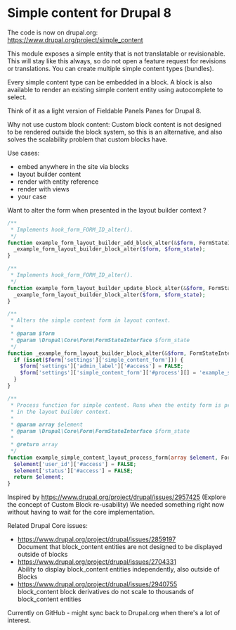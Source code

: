 # Simple content for Drupal 8

The code is now on drupal.org: https://www.drupal.org/project/simple_content

This module exposes a simple entity that is not translatable or revisionable. This will stay like this always, so do not
open a feature request for revisions or translations. You can create multiple simple content types (bundles).

Every simple content type can be embedded in a block. A block is also available to render an existing simple content 
entity using autocomplete to select.

Think of it as a light version of Fieldable Panels Panes for Drupal 8.

Why not use custom block content: Custom block content is not designed to be rendered outside the block system, so this 
is an alternative, and also solves the scalability problem that custom blocks have.

Use cases:

- embed anywhere in the site via blocks
- layout builder content
- render with entity reference
- render with views
- your case

Want to alter the form when presented in the layout builder context ?

```php
/**
 * Implements hook_form_FORM_ID_alter().
 */
function example_form_layout_builder_add_block_alter(&$form, FormStateInterface $form_state) {
  _example_form_layout_builder_block_alter($form, $form_state);
}

/**
 * Implements hook_form_FORM_ID_alter().
 */
function example_form_layout_builder_update_block_alter(&$form, FormStateInterface $form_state) {
  _example_form_layout_builder_block_alter($form, $form_state);
}

/**
 * Alters the simple content form in layout context.
 * 
 * @param $form
 * @param \Drupal\Core\Form\FormStateInterface $form_state
 */
function _example_form_layout_builder_block_alter(&$form, FormStateInterface $form_state) {
  if (isset($form['settings']['simple_content_form'])) {
    $form['settings']['admin_label']['#access'] = FALSE;
    $form['settings']['simple_content_form']['#process'][] = 'example_simple_content_layout_process_form';
  }
}

/**
 * Process function for simple content. Runs when the entity form is presented
 * in the layout builder context.
 *
 * @param array $element
 * @param \Drupal\Core\Form\FormStateInterface $form_state
 *
 * @return array
 */
function example_simple_content_layout_process_form(array $element, FormStateInterface $form_state) {
  $element['user_id']['#access'] = FALSE;
  $element['status']['#access'] = FALSE;
  return $element;
}

```

Inspired by https://www.drupal.org/project/drupal/issues/2957425 (Explore the concept of Custom Block re-usability)
We needed something right now without having to wait for the core implementation.

Related Drupal Core issues:

- https://www.drupal.org/project/drupal/issues/2859197  
  Document that block_content entities are not designed to be displayed outside of blocks
- https://www.drupal.org/project/drupal/issues/2704331  
  Ability to display block_content entities independently, also outside of Blocks
- https://www.drupal.org/project/drupal/issues/2940755  
  block_content block derivatives do not scale to thousands of block_content entities

Currently on GitHub - might sync back to Drupal.org when there's a lot of interest.
